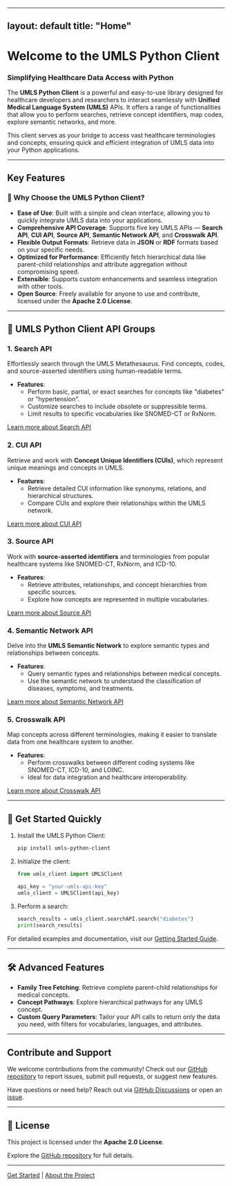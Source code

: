 
---
layout: default
title: "Home"
---

# Welcome to the UMLS Python Client

### Simplifying Healthcare Data Access with Python

The **UMLS Python Client** is a powerful and easy-to-use library designed for healthcare developers and researchers to interact seamlessly with **Unified Medical Language System (UMLS)** APIs. It offers a range of functionalities that allow you to perform searches, retrieve concept identifiers, map codes, explore semantic networks, and more.

This client serves as your bridge to access vast healthcare terminologies and concepts, ensuring quick and efficient integration of UMLS data into your Python applications.

---

## Key Features

### 🌟 Why Choose the UMLS Python Client?

- **Ease of Use**: Built with a simple and clean interface, allowing you to quickly integrate UMLS data into your applications.
- **Comprehensive API Coverage**: Supports five key UMLS APIs — **Search API**, **CUI API**, **Source API**, **Semantic Network API**, and **Crosswalk API**.
- **Flexible Output Formats**: Retrieve data in **JSON** or **RDF** formats based on your specific needs.
- **Optimized for Performance**: Efficiently fetch hierarchical data like parent-child relationships and attribute aggregation without compromising speed.
- **Extensible**: Supports custom enhancements and seamless integration with other tools.
- **Open Source**: Freely available for anyone to use and contribute, licensed under the **Apache 2.0 License**.

---

## 📘 UMLS Python Client API Groups

### 1. **Search API**
Effortlessly search through the UMLS Metathesaurus. Find concepts, codes, and source-asserted identifiers using human-readable terms.

- **Features**:
  - Perform basic, partial, or exact searches for concepts like "diabetes" or "hypertension".
  - Customize searches to include obsolete or suppressible terms.
  - Limit results to specific vocabularies like SNOMED-CT or RxNorm.

[Learn more about Search API](/umls-python-client-homepage/docs/search)

### 2. **CUI API**
Retrieve and work with **Concept Unique Identifiers (CUIs)**, which represent unique meanings and concepts in UMLS.

- **Features**:
  - Retrieve detailed CUI information like synonyms, relations, and hierarchical structures.
  - Compare CUIs and explore their relationships within the UMLS network.

[Learn more about CUI API](/umls-python-client-homepage/docs/cui)

### 3. **Source API**
Work with **source-asserted identifiers** and terminologies from popular healthcare systems like SNOMED-CT, RxNorm, and ICD-10.

- **Features**:
  - Retrieve attributes, relationships, and concept hierarchies from specific sources.
  - Explore how concepts are represented in multiple vocabularies.

[Learn more about Source API](/umls-python-client-homepage/docs/source)

### 4. **Semantic Network API**
Delve into the **UMLS Semantic Network** to explore semantic types and relationships between concepts.

- **Features**:
  - Query semantic types and relationships between medical concepts.
  - Use the semantic network to understand the classification of diseases, symptoms, and treatments.

[Learn more about Semantic Network API](/umls-python-client-homepage/docs/semantic-network)

### 5. **Crosswalk API**
Map concepts across different terminologies, making it easier to translate data from one healthcare system to another.

- **Features**:
  - Perform crosswalks between different coding systems like SNOMED-CT, ICD-10, and LOINC.
  - Ideal for data integration and healthcare interoperability.

[Learn more about Crosswalk API](/umls-python-client-homepage/docs/crosswalk)

---

## 🚀 Get Started Quickly

1. Install the UMLS Python Client:
   ```bash
   pip install umls-python-client
   ```

2. Initialize the client:
   ```python
   from umls_client import UMLSClient

   api_key = "your-umls-api-key"
   umls_client = UMLSClient(api_key)
   ```

3. Perform a search:
   ```python
   search_results = umls_client.searchAPI.search("diabetes")
   print(search_results)
   ```

For detailed examples and documentation, visit our [Getting Started Guide](/umls-python-client-homepage/docs).

---

## 🛠 Advanced Features

- **Family Tree Fetching**: Retrieve complete parent-child relationships for medical concepts.
- **Concept Pathways**: Explore hierarchical pathways for any UMLS concept.
- **Custom Query Parameters**: Tailor your API calls to return only the data you need, with filters for vocabularies, languages, and attributes.

---

## Contribute and Support

We welcome contributions from the community! Check out our [GitHub repository](https://github.com/palasht75/umls-client) to report issues, submit pull requests, or suggest new features.

Have questions or need help? Reach out via [GitHub Discussions](https://github.com/palasht75/umls-client/discussions) or open an [issue](https://github.com/palasht75/umls-client/issues).

---

## 📄 License

This project is licensed under the **Apache 2.0 License**.

Explore the [GitHub repository](https://github.com/palasht75/umls-client) for full details.

---

[Get Started](/umls-python-client-homepage/docs) | [About the Project](/umls-python-client-homepage/about)
